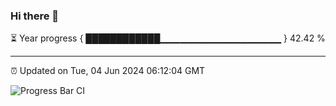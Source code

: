 ### Hi there 👋

⏳ Year progress { ████████████▁▁▁▁▁▁▁▁▁▁▁▁▁▁▁▁▁▁ } 42.42 %

---

⏰ Updated on Tue, 04 Jun 2024 06:12:04 GMT

![Progress Bar CI](https://github.com/Shyam-Makwana/GitHub-Actions-Demo/workflows/Progress%20Bar%20CI/badge.svg)
